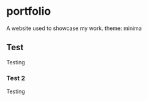 # portfolio
A website used to showcase my work.
theme: minima

## Test
Testing


### Test 2
Testing
